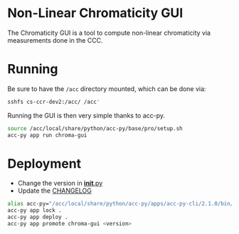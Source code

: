 # Non-Linear Chromaticity GUI

The Chromaticity GUI is a tool to compute non-linear chromaticity via
measurements done in the CCC.

# Running

Be sure to have the `/acc` directory mounted, which can be done via:

```bash
sshfs cs-ccr-dev2:/acc/ /acc'
```

Running the GUI is then very simple thanks to acc-py.

```bash
source /acc/local/share/python/acc-py/base/pro/setup.sh
acc-py app run chroma-gui
```

# Deployment

* Change the version in [__init__.py](./chroma_gui/__init__.py)
* Update the [CHANGELOG](./CHANGELOG.md)

```bash
alias acc-py="/acc/local/share/python/acc-py/apps/acc-py-cli/2.1.0/bin/acc-py"
acc-py app lock .
acc-py app deploy .
acc-py app promote chroma-gui <version>
```
